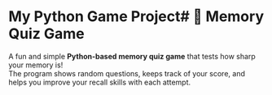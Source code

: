 ﻿# My Python Game Project# 🧠 Memory Quiz Game

A fun and simple **Python-based memory quiz game** that tests how sharp your memory is!  
The program shows random questions, keeps track of your score, and helps you improve your recall skills with each attempt.



